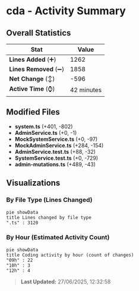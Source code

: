 # cda - Activity Summary 

## Overall Statistics

| Stat                   | Value                                                             |
| ---------------------- | ----------------------------------------------------------------- |
| **Lines Added** (➕)   | 1262                                          |
| **Lines Removed** (➖) | 1858                                        |
| **Net Change** (↕)    | -596                |
| **Active Time** (⌚)   | 42 minutes |


## Modified Files
- **system.ts** (+401, -802)
- **AdminService.ts** (+0, -1)
- **MockSystemService.ts** (+0, -97)
- **MockAdminService.ts** (+284, -154)
- **AdminService.test.ts** (+88, -32)
- **SystemService.test.ts** (+0, -729)
- **admin-mutations.ts** (+489, -43)

## Visualizations

### By File Type (Lines Changed)

```mermaid
pie showData
title Lines changed by file type
".ts" : 3120
```

### By Hour (Estimated Activity Count)

```mermaid
pie showData
title Coding activity by hour (count of changes)
"09h" : 22
"10h" : 3
"12h" : 4
```


> **Last Updated:** 27/06/2025, 12:32:58